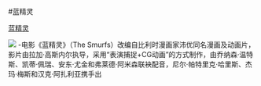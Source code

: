 #蓝精灵


 [蓝精灵](http://baike.baidu.com/link?url=reJrGl5RLWvXpOzVB4fnbrymiu-e4TYuoyvzLgFrnDSYiCmQ3FJ-ZgETMU7ZdIEmTUYslkDHiIOFOl7nlF_uSRYWgoUWfT6tmA-B1URI8_PjFbcJK6_eta2IKRh4Gygq)

 ![](http://ww4.sinaimg.cn/bmiddle/aa397b7fjw1dzplsgpdw5j.jpg)
-电影《蓝精灵》（The Smurfs）改编自比利时漫画家沛优同名漫画及动画片，影片由拉加·高斯内尔执导，采用“表演捕捉+CG动画”的方式制作，由乔纳森·温特斯、凯蒂·佩瑞、安东·尤金和弗莱德·阿米森联袂配音，尼尔·帕特里克·哈里斯、杰玛·梅斯和汉克·阿扎利亚携手出




